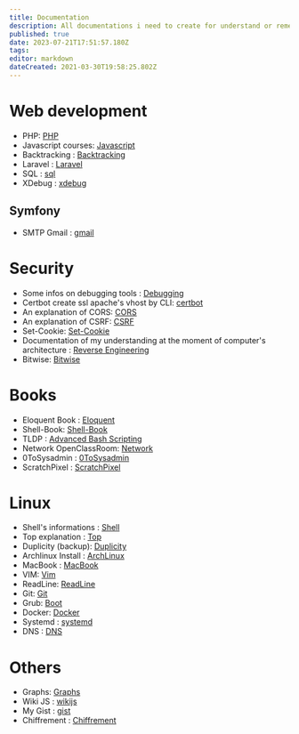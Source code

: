 ```yaml
---
title: Documentation
description: All documentations i need to create for understand or remember
published: true
date: 2023-07-21T17:51:57.180Z
tags: 
editor: markdown
dateCreated: 2021-03-30T19:58:25.802Z
---
```


# Web development

- PHP: [PHP](php)
- Javascript courses: [Javascript](javascript)
- Backtracking : [Backtracking](backtracking)
- Laravel : [Laravel](/Hidden-Pages/Laravel)
- SQL : [sql](/Hidden-Pages/sql)
- XDebug : [xdebug](xdebug)

## Symfony

* SMTP Gmail : [gmail](/symfony/smtp)

# Security

- Some infos on debugging tools : [Debugging](debugging)
- Certbot create ssl apache's vhost by CLI: [certbot](certbot)
- An explanation of CORS: [CORS](cors)
- An explanation of CSRF: [CSRF](/Hidden-Pages/Csrf)
- Set-Cookie: [Set-Cookie](/set-cookie)
- Documentation of my understanding at the moment of computer's architecture : [Reverse Engineering](/reverse-engineering)
- Bitwise: [Bitwise](Bitwise)

# Books

- Eloquent Book : [Eloquent](eloquent-book)
- Shell-Book: [Shell-Book](/shell-book)
- TLDP : [Advanced Bash Scripting](/abs)
- Network OpenClassRoom: [Network](/network)
- 0ToSysadmin : [0ToSysadmin](/0toSysAdmin)
- ScratchPixel : [ScratchPixel](/ScratchPixel)

# Linux

- Shell's informations : [Shell](shell)
- Top explanation : [Top](top)
- Duplicity (backup): [Duplicity](duplicity)
- Archlinux Install : [ArchLinux](archlinux)
- MacBook : [MacBook](mac-book)
- VIM: [Vim](vim)
- ReadLine: [ReadLine](readline)
- Git: [Git](git)
- Grub: [Boot](Boot)
- Docker: [Docker](docker)
- Systemd : [systemd](systemd)
- DNS : [DNS](/DNS)

# Others

- Graphs: [Graphs](graphs)
- Wiki JS : [wikijs](/wikijs)
- My Gist : [gist](/gist)
- Chiffrement : [Chiffrement](/Chiffrement)

